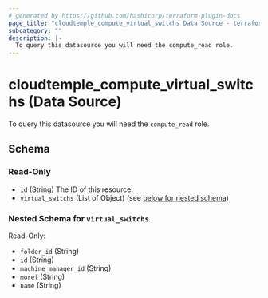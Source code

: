```yaml
---
# generated by https://github.com/hashicorp/terraform-plugin-docs
page_title: "cloudtemple_compute_virtual_switchs Data Source - terraform-provider-cloudtemple"
subcategory: ""
description: |-
  To query this datasource you will need the compute_read role.
---
```


# cloudtemple_compute_virtual_switchs (Data Source)

To query this datasource you will need the `compute_read` role.



<!-- schema generated by tfplugindocs -->
## Schema

### Read-Only

- `id` (String) The ID of this resource.
- `virtual_switchs` (List of Object) (see [below for nested schema](#nestedatt--virtual_switchs))

<a id="nestedatt--virtual_switchs"></a>
### Nested Schema for `virtual_switchs`

Read-Only:

- `folder_id` (String)
- `id` (String)
- `machine_manager_id` (String)
- `moref` (String)
- `name` (String)


